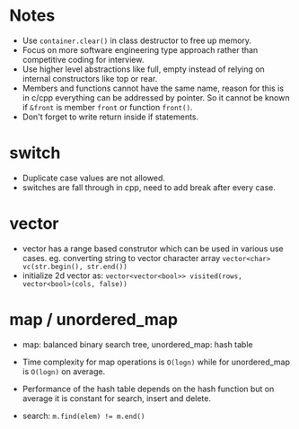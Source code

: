 
# Notes

- Use `container.clear()` in class destructor to free up memory.
- Focus on more software engineering type approach rather than competitive coding for interview.
- Use higher level abstractions like full, empty instead of relying on internal constructors like top or rear.
- Members and functions cannot have the same name, reason for this is in c/cpp everything can be addressed by pointer. So it cannot be known if `&front` is member `front` or function `front()`.
- Don't forget to write return inside if statements.

# switch

- Duplicate case values are not allowed.
- switches are fall through in cpp, need to add break after every case.

# vector

- vector has a range based construtor which can be used in various use cases. eg. converting string to vector character array `vector<char> vc(str.begin(), str.end())`
- initialize 2d vector as: `vector<vector<bool>> visited(rows, vector<bool>(cols, false))`

# map / unordered_map

- map: balanced binary search tree, unordered_map: hash table
- Time complexity for map operations is `O(logn)` while for unordered_map is `O(logn)` on average.
- Performance of the hash table depends on the hash function but on average it is constant for search, insert and delete.

- search: `m.find(elem) != m.end()`
